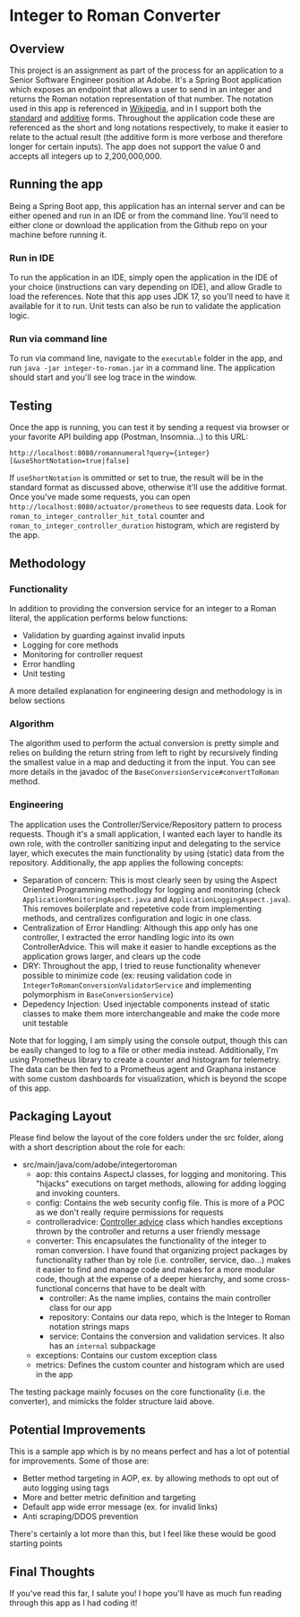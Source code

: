 # Integer to Roman Converter
## Overview
This project is an assignment as part of the process for an application to a Senior Software Engineer position at Adobe. It's a Spring Boot application which exposes 
an endpoint that allows a user to send in an integer and returns the Roman notation representation of that number. The notation
used in this app is referenced in [Wikipedia](https://en.wikipedia.org/wiki/Roman_numerals), and in I support both the
[standard](https://en.wikipedia.org/wiki/Roman_numerals#Standard_form) and [additive](https://en.wikipedia.org/wiki/Roman_numerals#Other_additive_forms)
forms. Throughout the application code these are referenced as the short and long notations respectively, to make it easier to
relate to the actual result (the additive form is more verbose and therefore longer for certain inputs). The app does not 
support the value 0 and accepts all integers up to 2,200,000,000.

## Running the app
Being a Spring Boot app, this application has an internal server and can be either opened and run in an IDE or from the 
command line. You'll need to either clone or download the application from the Github repo on your machine before running it.
### Run in IDE
To run the application in an IDE, simply open the application in the IDE of your choice (instructions can vary depending on IDE),
and allow Gradle to load the references. Note that this app uses JDK 17, so you'll need to have it available for it to run.
Unit tests can also be run to validate the application logic.

### Run via command line
To run via command line, navigate to the `executable` folder in the app, and run `java -jar integer-to-roman.jar` in a command
line. The application should start and you'll see log trace in the window.

## Testing
Once the app is running, you can test it by sending a request via browser or your favorite API building app (Postman, Insomnia...)
to this URL:
```
http://localhost:8080/romannumeral?query={integer}[&useShortNotation=true|false]
```
If `useShortNotation` is ommitted or set to true, the result will be in the standard format as discussed above, otherwise
it'll use the additive format.
Once you've made some requests, you can open `http://localhost:8080/actuator/prometheus` to see requests data. Look for 
`roman_to_integer_controller_hit_total` counter and `roman_to_integer_controller_duration` histogram, which are registerd
by the app.

## Methodology
### Functionality
In addition to providing the conversion service for an integer to a Roman literal, the application performs below functions:
* Validation by guarding against invalid inputs
* Logging for core methods
* Monitoring for controller request
* Error handling
* Unit testing

A more detailed explanation for engineering design and methodology is in below sections
### Algorithm
The algorithm used to perform the actual conversion is pretty simple and relies on building the return string from left to
right by recursively finding the smallest value in a map and deducting it from the input. You can see more details in the
javadoc of the `BaseConversionService#convertToRoman` method.
### Engineering
The application uses the Controller/Service/Repository pattern to process requests. Though it's a small application, I wanted
each layer to handle its own role, with the controller sanitizing input and delegating to the service layer, which executes
the main functionality by using (static) data from the repository. Additionally, the app applies the following concepts:
* Separation of concern: This is most clearly seen by using the Aspect Oriented Programming methodlogy for logging and 
monitoring (check `ApplicationMonitoringAspect.java` and `ApplicationLoggingAspect.java`). This removes boilerplate and
repetetive code from implementing methods, and centralizes configuration and logic in one class.
* Centralization of Error Handling: Although this app only has one controller, I extracted the error handling logic into its
own ControllerAdvice. This will make it easier to handle exceptions as the application grows larger, and clears up the code
* DRY: Throughout the app, I tried to reuse functionality whenever possible to minimize code (ex: reusing validation code in
`IntegerToRomanConversionValidatorService` and implementing polymorphism in `BaseConversionService`)
* Depedency Injection: Used injectable components instead of static classes to make them more interchangeable and
make the code more unit testable

Note that for logging, I am simply using the console output, though this can be easily changed to log to a file or other
media instead.
Additionally, I'm using Prometheus library to create a counter and histogram for telemetry. The data can be then fed to a
Prometheus agent and Graphana instance with some custom dashboards for visualization, which is beyond the scope of this app.

## Packaging Layout
Please find below the layout of the core folders under the src folder, along with a short description about the role for each:
* src/main/java/com/adobe/integertoroman
  * aop: this contains AspectJ classes, for logging and monitoring. This "hijacks" executions on target methods, allowing
for adding logging and invoking counters.
  * config: Contains the web security config file. This is more of a POC as we don't really require permissions for requests
  * controlleradvice: [Controller advice](https://spring.io/blog/2013/11/01/exception-handling-in-spring-mvc) class which handles
exceptions thrown by the controller and returns a user friendly message
  * converter: This encapsulates the functionality of the integer to roman conversion. I have found that organizing project
packages by functionality rather than by role (i.e. controller, service, dao...) makes it easier to find and manage code
and makes for a more modular code, though at the expense of a deeper hierarchy, and some cross-functional concerns that have
to be dealt with
    * controller: As the name implies, contains the main controller class for our app
    * repository: Contains our data repo, which is the Integer to Roman notation strings maps
    * service: Contains the conversion and validation services. It also has an `internal` subpackage
  * exceptions: Contains our custom exception class
  * metrics: Defines the custom counter and histogram which are used in the app 

The testing package mainly focuses on the core functionality (i.e. the converter), and mimicks the folder structure laid above.

## Potential Improvements
This is a sample app which is by no means perfect and has a lot of potential for improvements. Some of those are:
* Better method targeting in AOP, ex. by allowing methods to opt out of auto logging using tags
* More and better metric definition and targeting
* Default app wide error message (ex. for invalid links)
* Anti scraping/DDOS prevention

There's certainly a lot more than this, but I feel like these would be good starting points

## Final Thoughts
If you've read this far, I salute you! I hope you'll have as much fun reading through this app as I had coding it!
